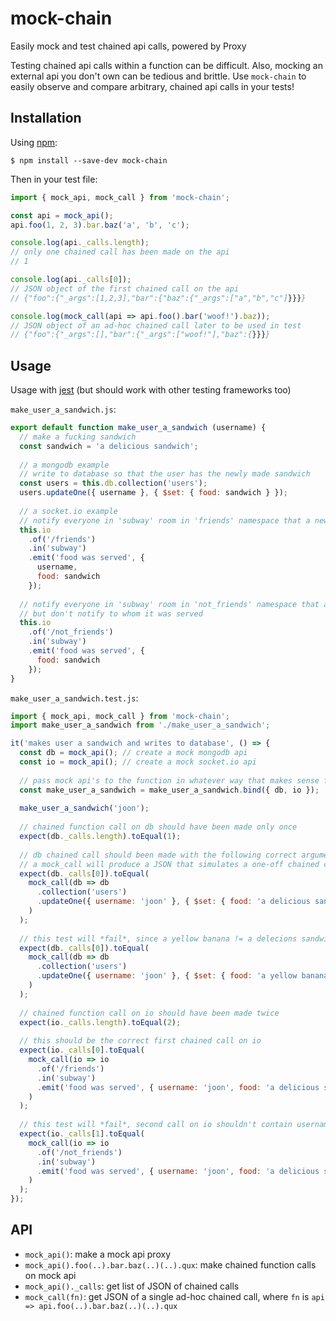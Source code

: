 # mock-chain
Easily mock and test chained api calls, powered by Proxy

Testing chained api calls within a function can be difficult. Also, mocking an external api you don't own can be tedious and brittle. Use `mock-chain` to easily observe and compare arbitrary, chained api calls in your tests!

## Installation
Using [npm](https://www.npmjs.com/):
```
$ npm install --save-dev mock-chain
```
Then in your test file:
```js
import { mock_api, mock_call } from 'mock-chain';

const api = mock_api();
api.foo(1, 2, 3).bar.baz('a', 'b', 'c');

console.log(api._calls.length);
// only one chained call has been made on the api
// 1

console.log(api._calls[0]);
// JSON object of the first chained call on the api
// {"foo":{"_args":[1,2,3],"bar":{"baz":{"_args":["a","b","c"]}}}}

console.log(mock_call(api => api.foo().bar('woof!').baz));
// JSON object of an ad-hoc chained call later to be used in test
// {"foo":{"_args":[],"bar":{"_args":["woof!"],"baz":{}}}}
```

## Usage
Usage with [jest](https://facebook.github.io/jest/) (but should work with other testing frameworks too)

`make_user_a_sandwich.js`:
```js
export default function make_user_a_sandwich (username) {
  // make a fucking sandwich
  const sandwich = 'a delicious sandwich';
  
  // a mongodb example
  // write to database so that the user has the newly made sandwich
  const users = this.db.collection('users');
  users.updateOne({ username }, { $set: { food: sandwich } });
  
  // a socket.io example
  // notify everyone in 'subway' room in 'friends' namespace that a new sandwich was served to user
  this.io
    .of('/friends')
    .in('subway')
    .emit('food was served', {
      username,
      food: sandwich
    });
    
  // notify everyone in 'subway' room in 'not_friends' namespace that a new sandwich was served,
  // but don't notify to whom it was served
  this.io
    .of('/not_friends')
    .in('subway')
    .emit('food was served', {
      food: sandwich
    });
}
```
`make_user_a_sandwich.test.js`:
```js
import { mock_api, mock_call } from 'mock-chain';
import make_user_a_sandwich from './make_user_a_sandwich';

it('makes user a sandwich and writes to database', () => {
  const db = mock_api(); // create a mock mongodb api
  const io = mock_api(); // create a mock socket.io api
  
  // pass mock api's to the function in whatever way that makes sense for your case
  const make_user_a_sandwich = make_user_a_sandwich.bind({ db, io });
  
  make_user_a_sandwich('joon');
  
  // chained function call on db should have been made only once
  expect(db._calls.length).toEqual(1);
  
  // db chained call should been made with the following correct arguments
  // a mock_call will produce a JSON that simulates a one-off chained call
  expect(db._calls[0]).toEqual(
    mock_call(db => db
      .collection('users')
      .updateOne({ username: 'joon' }, { $set: { food: 'a delicious sandwich' } })
    )
  );
  
  // this test will *fail*, since a yellow banana != a delecions sandwich
  expect(db._calls[0]).toEqual(
    mock_call(db => db
      .collection('users')
      .updateOne({ username: 'joon' }, { $set: { food: 'a yellow banana' } })
    )
  );
  
  // chained function call on io should have been made twice
  expect(io._calls.length).toEqual(2);
  
  // this should be the correct first chained call on io
  expect(io._calls[0].toEqual(
    mock_call(io => io
      .of('/friends')
      .in('subway')
      .emit('food was served', { username: 'joon', food: 'a delicious sandwich'})
    )
  );
  
  // this test will *fail*, second call on io shouldn't contain username
  expect(io._calls[1].toEqual(
    mock_call(io => io
      .of('/not_friends')
      .in('subway')
      .emit('food was served', { username: 'joon', food: 'a delicious sandwich'})
    )
  );
});
```
## API
- `mock_api()`: make a mock api proxy
- `mock_api().foo(..).bar.baz(..)(..).qux`: make chained function calls on mock api
- `mock_api()._calls`: get list of JSON of chained calls
- `mock_call(fn)`: get JSON of a single ad-hoc chained call, where `fn` is `api => api.foo(..).bar.baz(..)(..).qux`
